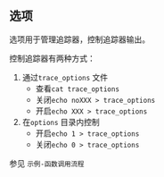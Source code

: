 ## 选项

选项用于管理追踪器，控制追踪器输出。

控制追踪器有两种方式：

1. 通过`trace_options` 文件
   * 查看`cat trace_options`
   * 关闭`echo noXXX > trace_options`
   * 开启`echo XXX > trace_options`
2. 在`options` 目录内控制
   * 开启`echo 1 > trace_options`
   * 关闭`echo 0 > trace_options`











参见 `示例-函数调用流程`

